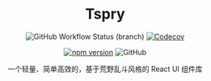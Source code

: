 <h1 align="center">Tspry</h1>

<p align="center">
    <img alt="GitHub Workflow Status (branch)" src="https://github.com/real-jacket/tspry/workflows/Build/badge.svg">
    <a href="https://codecov.io/gh/real-jacket/tspry"><img alt="Codecov" src="https://img.shields.io/codecov/c/github/real-jacket/tspry"></a>
</p>

<p align="center">
    <a href="https://badge.fury.io/js/tspry"><img src="https://badge.fury.io/js/tspry.svg" alt="npm version"></a>
    <img alt="GitHub" src="https://img.shields.io/github/license/real-jacket/tspry?color=brightgreen">
</p>

<p align="center">一个轻量、简单高效的，基于荒野乱斗风格的 React UI 组件库</p>
